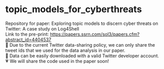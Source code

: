# topic_models_for_cyberthreats
Repository for paper: Exploring topic models to discern cyber threats on Twitter: A case study on Log4Shell <br>
Link to the pre-print: https://papers.ssrn.com/sol3/papers.cfm?abstract_id=4404537 <br>
📢 Due to the current Twitter data-sharing policy, we can only share the tweet ids that we used for the data analysis in our paper.<br>
📢 Data can be easily downloaded with a valid Twitter developer account. <br>
💗 We will share the code used in the paper soon! 
